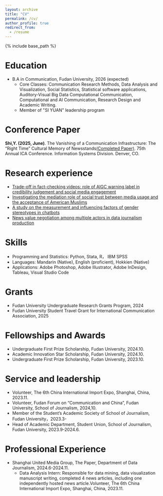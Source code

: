 ```yaml
---
layout: archive
title: "CV"
permalink: /cv/
author_profile: true
redirect_from:
  - /resume
---
```


{% include base_path %}

Education
======
* B.A in Communication, Fudan University, 2026 (expected)
  * Core Classes: Communication Research Methods, Data Analysis and Visualization, Social Statistics, Statistical software applications, Auditory-Visual Big Data Computational Communication, Computational and AI Communication, Research Design and Academic Writing.
  * Member of "SI YUAN" leadership program
  
Conference Paper
======
**Shi,Y. (2025, June)**. The Vanishing of a Communication Infrastructure: The “Right Time” Cultural Memory of Newsstands[(Completed Paper)](/papers/). 75th Annual ICA Conference. Information Systems Division. Denver, CO.

Research experience
======

* [Trade-off in fact-checking videos: role of AIGC warning label in credibility judgement and social media engagement](/research/)
* [Investigating the mediation role of social trust between media usage and the acceptance of American Muslims](/research/)
* [A study on the measurement and influencing factors of gender stereotypes in chatbots](/research/)
* [News value negotiation among multiple actors in data journalism production](/research/)
  
Skills
======
* Programming and Statistics: Python, Stata, R， IBM SPSS
* Languages: Mandarin (Native), English (proficient), Hokkien (Native)
* Applications: Adobe Photoshop, Adobe Illustrator, Adobe InDesign, Tableau, Visual Studio Code

Grants
======
* Fudan University Undergraduate Research Grants Program, 2024
* Fudan University Student Travel Grant for International Communication Association, 2025

Fellowships and Awards 
======
* Undergraduate First Prize Scholarship, Fudan University, 2024.10.
* Academic Innovation Star Scholarship, Fudan University, 2024.10.
* Undergraduate First Prize Scholarship, Fudan University, 2023.10.

Service and leadership
======
* Volunteer, The 6th China International Import Expo, Shanghai, China, 2023.11.
* Volunteer, Fudan Forum on “Communication and China”, Fudan University, School of Journalism, 2024,10.
* Member of the Student’s Academic Society of School of Journalism, Fudan University，2023.3-
* Head of Academic Department, Student Union, School of Journalism, Fudan University, 2023.9-2024.6.

Professional Experience
======
* Shanghai United Media Group, The Paper, Department of Data Journalism, 2024.6-2024.11.
  * Data Analysis Intern: Responsible for data mining, data visualization manuscript writing, completed 4 news articles, including one independently hosted news article.Volunteer, The 6th China International Import Expo, Shanghai, China, 2023.11.

